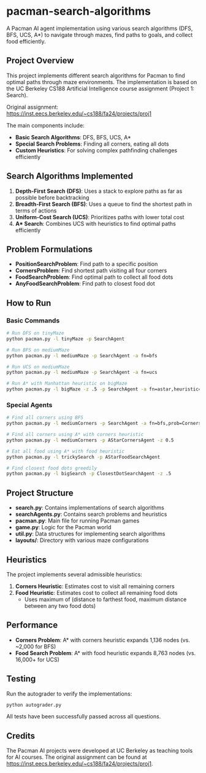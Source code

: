 # pacman-search-algorithms

A Pacman AI agent implementation using various search algorithms (DFS, BFS, UCS, A*) to navigate through mazes, find paths to goals, and collect food efficiently.

## Project Overview

This project implements different search algorithms for Pacman to find optimal paths through maze environments. The implementation is based on the UC Berkeley CS188 Artificial Intelligence course assignment (Project 1: Search).

Original assignment: https://inst.eecs.berkeley.edu/~cs188/fa24/projects/proj1

The main components include:

- **Basic Search Algorithms**: DFS, BFS, UCS, A*
- **Special Search Problems**: Finding all corners, eating all dots
- **Custom Heuristics**: For solving complex pathfinding challenges efficiently

## Search Algorithms Implemented

1. **Depth-First Search (DFS)**: Uses a stack to explore paths as far as possible before backtracking
2. **Breadth-First Search (BFS)**: Uses a queue to find the shortest path in terms of actions
3. **Uniform-Cost Search (UCS)**: Prioritizes paths with lower total cost
4. **A\* Search**: Combines UCS with heuristics to find optimal paths efficiently

## Problem Formulations

- **PositionSearchProblem**: Find path to a specific position
- **CornersProblem**: Find shortest path visiting all four corners
- **FoodSearchProblem**: Find optimal path to collect all food dots
- **AnyFoodSearchProblem**: Find path to closest food dot

## How to Run

### Basic Commands

```bash
# Run DFS on tinyMaze
python pacman.py -l tinyMaze -p SearchAgent

# Run BFS on mediumMaze
python pacman.py -l mediumMaze -p SearchAgent -a fn=bfs

# Run UCS on mediumMaze
python pacman.py -l mediumMaze -p SearchAgent -a fn=ucs

# Run A* with Manhattan heuristic on bigMaze
python pacman.py -l bigMaze -z .5 -p SearchAgent -a fn=astar,heuristic=manhattanHeuristic
```

### Special Agents

```bash
# Find all corners using BFS
python pacman.py -l mediumCorners -p SearchAgent -a fn=bfs,prob=CornersProblem

# Find all corners using A* with corners heuristic
python pacman.py -l mediumCorners -p AStarCornersAgent -z 0.5

# Eat all food using A* with food heuristic
python pacman.py -l trickySearch -p AStarFoodSearchAgent

# Find closest food dots greedily
python pacman.py -l bigSearch -p ClosestDotSearchAgent -z .5
```

## Project Structure

- **search.py**: Contains implementations of search algorithms
- **searchAgents.py**: Contains search problems and heuristics
- **pacman.py**: Main file for running Pacman games
- **game.py**: Logic for the Pacman world 
- **util.py**: Data structures for implementing search algorithms
- **layouts/**: Directory with various maze configurations

## Heuristics

The project implements several admissible heuristics:

1. **Corners Heuristic**: Estimates cost to visit all remaining corners
2. **Food Heuristic**: Estimates cost to collect all remaining food dots
   - Uses maximum of (distance to farthest food, maximum distance between any two food dots)

## Performance

- **Corners Problem**: A* with corners heuristic expands 1,136 nodes (vs. ~2,000 for BFS)
- **Food Search Problem**: A* with food heuristic expands 8,763 nodes (vs. 16,000+ for UCS)

## Testing

Run the autograder to verify the implementations:

```bash
python autograder.py
```

All tests have been successfully passed across all questions.

## Credits

The Pacman AI projects were developed at UC Berkeley as teaching tools for AI courses. The original assignment can be found at https://inst.eecs.berkeley.edu/~cs188/fa24/projects/proj1.
